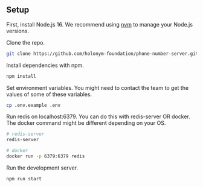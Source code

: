 ## Setup

First, install Node.js 16. We recommend using [nvm](https://github.com/nvm-sh/nvm) to manage your Node.js versions.

Clone the repo.

```bash
git clone https://github.com/holonym-foundation/phone-number-server.git
```

Install dependencies with npm.

```bash
npm install
```

Set environment variables. You might need to contact the team to get the values of some of these variables.

```bash
cp .env.example .env
```

Run redis on localhost:6379. You can do this with redis-server OR docker. The docker command might be different depending on your OS.

```bash
# redis-server
redis-server

# docker
docker run -p 6379:6379 redis
```

Run the development server.

```bash
npm run start
```
